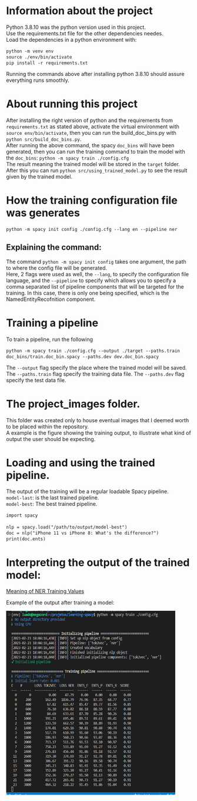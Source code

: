 # Information about the project

Python 3.8.10 was the python version used in this project.  
Use the requirements.txt file for the other dependencies needes.  
Load the dependencies in a python environment with:  
```
python -m venv env
source ./env/bin/activate
pip install -r requirements.txt
```
Running the commands above after installing python 3.8.10 should assure everything runs smoothly.

# About running this project
After installing the right version of python and the requirements from `requirements.txt` as stated above,
activate the virtual environment with `source env/bin/activate`,
then you can run the build_doc_bins.py with `python src/build_doc_bins.py`.  
After running the above command, the spacy `doc_bins` will have been generated, then you can run the training command to train the model with the `doc_bins`: `python -m spacy train ./config.cfg`  
The result meaning the trained model will be stored in the `target` folder.
After this you can run `python src/using_trained_model.py` to see the result given by the trained model.

# How the training configuration file was generates
```
python -m spacy init config ./config.cfg --lang en --pipeline ner
```
## Explaining the command:
The command `python -m spacy init config` takes one argument, the path to where the config file will be generated.  
Here, 2 flags were used as well, the `--lang`, to specify the configuration file language, and the `--pipeline` to specify which allows you to specify a comma separated list of pipeline components that will be targeted for the training. In this case, there is only one being specified, which is the NamedEntityRecofnition component.  

# Training a pipeline
To train a pipeline, run the following
```
python -m spacy train ./config.cfg --output ./target --paths.train doc_bins/train.doc_bin.spacy --paths.dev dev.doc_bin.spacy
```
The `--output` flag specify the place where the trained model will be saved.  
The `--paths.train` flag specify the training data file. 
The `--paths.dev` flag specify the test data file. 


# The project_images folder.
This folder was created only to house eventual images that I deemed worth to be placed within the repository.  
A example is the figure showing the training output, to illustrate what kind of output the user should be expecting.

# Loading and using the trained pipeline.
The output of the training will be a regular loadable Spacy pipeline.  
`model-last`: is the last trained pipeline.  
`model-best`: The best trained pipeline.  

```
import spacy

nlp = spacy.load("/path/to/output/model-best")
doc = nlp("iPhone 11 vs iPhone 8: What's the difference?")
print(doc.ents)
```

# Interpreting the output of the trained model:

[Meaning of NER Training Values](https://datascience.stackexchange.com/questions/103062/meaning-of-ner-training-values-using-spacy)  

Example of the output after training a model:  
  
<img src="project_images/training.png"  width="460" height="500">